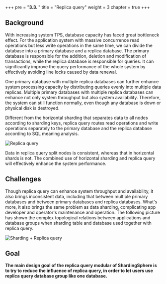 +++
pre = "<b>3.3. </b>"
title = "Replica query"
weight = 3
chapter = true
+++

## Background

With increasing system TPS, database capacity has faced great bottleneck effect. For the application system with massive concurrence read operations but less write operations in the same time, we can divide the database into a primary database and a replica database. The primary database is responsible for the addition, deletion and modification of transactions, while the replica database is responsible for queries. It can significantly improve the query performance of the whole system by effectively avoiding line locks caused by data renewal.

One primary database with multiple replica databases can further enhance system processing capacity by distributing queries evenly into multiple data replicas. Multiple primary databases with multiple replica databases can enhance not only system throughput but also system availability. Therefore, the system can still function normally, even though any database is down or physical disk is destroyed.

Different from the horizontal sharding that separates data to all nodes according to sharding keys, replica query routes read operations and write operations separately to the primary database and the replica database according to SQL meaning analysis.

![Replica query](https://shardingsphere.apache.org/document/current/img/read-write-split/read-write-split.png)

Data in replica query split nodes is consistent, whereas that in horizontal shards is not. The combined use of horizontal sharding and replica query will effectively enhance the system performance.

## Challenges

Though replica query can enhance system throughput and availability, it also brings inconsistent data, including that between multiple primary databases and between primary databases and replica databases. What's more, it also brings the same problem as data sharding, complicating app developer and operator's maintenance and operation. The following picture has shown the complex topological relations between applications and database groups when sharding table and database used together with replica query.

![Sharding + Replica query](https://shardingsphere.apache.org/document/current/img/read-write-split/sharding-read-write-split.png)

## Goal

**The main design goal of the replica query modular of ShardingSphere is to try to reduce the influence of replica query, in order to let users use replica query database group like one database.**